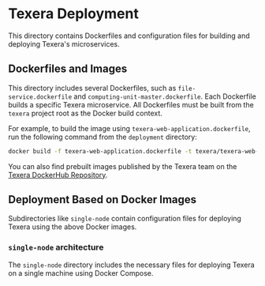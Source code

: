 # Texera Deployment

This directory contains Dockerfiles and configuration files for building and deploying Texera's microservices.

## Dockerfiles and Images

This directory includes several Dockerfiles, such as `file-service.dockerfile` and `computing-unit-master.dockerfile`. Each Dockerfile builds a specific Texera microservice. All Dockerfiles must be built from the `texera` project root as the Docker build context.

For example, to build the image using `texera-web-application.dockerfile`, run the following command from the `deployment` directory:

```bash
docker build -f texera-web-application.dockerfile -t texera/texera-web-application:test ..
``` 

You can also find prebuilt images published by the Texera team on the [Texera DockerHub Repository](https://hub.docker.com/repositories/texera).

## Deployment Based on Docker Images

Subdirectories like `single-node` contain configuration files for deploying Texera using the above Docker images.

### `single-node` architecture

The `single-node` directory includes the necessary files for deploying Texera on a single machine using Docker Compose.
